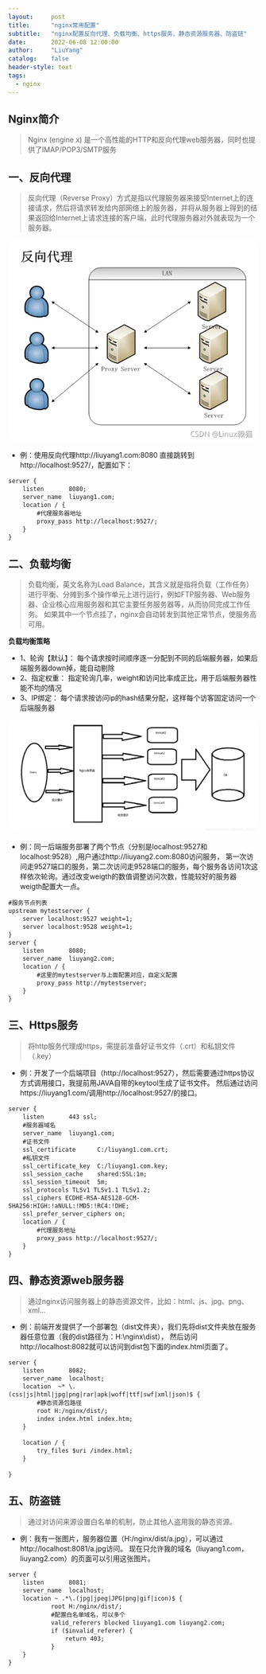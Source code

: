 ```yaml
---
layout:     post
title:      "nginx常用配置"
subtitle:   "nginx配置反向代理、负载均衡、https服务、静态资源服务器、防盗链"
date:       2022-06-08 12:00:00
author:     "LiuYang"
catalog:    false
header-style: text
tags:
  - nginx
---
```


## Nginx简介

>Nginx (engine x) 是一个高性能的HTTP和反向代理web服务器，同时也提供了IMAP/POP3/SMTP服务



## 一、反向代理
>反向代理（Reverse Proxy）方式是指以代理服务器来接受Internet上的连接请求，然后将请求转发给内部网络上的服务器，并将从服务器上得到的结果返回给Internet上请求连接的客户端，此时代理服务器对外就表现为一个服务器。

<img style="border-radius: 20px;" src="/img/in-post/nginx/fxdl.png"  alt="反向代理" width="600px" >

* 例：使用反向代理http://liuyang1.com:8080 直接跳转到 http://localhost:9527/，配置如下：
```
server {
    listen       8080;
    server_name  liuyang1.com;
    location / {
        #代理服务器地址
        proxy_pass http://localhost:9527/;
    } 
}
```


## 二、负载均衡
>负载均衡，英文名称为Load Balance，其含义就是指将负载（工作任务）进行平衡、分摊到多个操作单元上进行运行，例如FTP服务器、Web服务器、企业核心应用服务器和其它主要任务服务器等，从而协同完成工作任务。
>如果其中一个节点挂了，nginx会自动转发到其他正常节点，使服务高可用。

**负载均衡策略**

* 1、轮询【默认】：
    每个请求按时间顺序逐一分配到不同的后端服务器，如果后端服务器down掉，能自动剔除
* 2、指定权重：
    指定轮询几率，weight和访问比率成正比，用于后端服务器性能不均的情况
* 3、IP绑定：
    每个请求按访问ip的hash结果分配，这样每个访客固定访问一个后端服务器
    
<img style="border-radius: 20px;" src="/img/in-post/nginx/fzjh.png"  alt="负载均衡" width="600px" >


    
* 例：同一后端服务部署了两个节点（分别是localhost:9527和localhost:9528）,用户通过http://liuyang2.com:8080访问服务，
第一次访问走9527端口的服务，第二次访问走9528端口的服务，每个服务各访问1次这样依次轮询。通过改变weigth的数值调整访问次数，性能较好的服务器weigth配置大一点。

```
#服务节点列表
upstream mytestserver {
    server localhost:9527 weight=1;
    server localhost:9528 weight=1;
}
server {
    listen       8080;
    server_name  liuyang2.com;
    location / {
        #这里的mytestserver与上面配置对应，自定义配置
        proxy_pass http://mytestserver;
    }
}
```


## 三、Https服务
>将http服务代理成https，需提前准备好证书文件（.crt）和私钥文件（.key）

* 例：开发了一个后端项目（http://localhost:9527），然后需要通过https协议方式调用接口，我提前用JAVA自带的keytool生成了证书文件。
然后通过访问https://liuyang1.com/调用http://localhost:9527/的接口。

```
server {
    listen       443 ssl;
    #服务器域名
    server_name  liuyang1.com;
    #证书文件
    ssl_certificate      C:/liuyang1.com.crt;
    #私钥文件
    ssl_certificate_key  C:/liuyang1.com.key;
    ssl_session_cache    shared:SSL:1m;
    ssl_session_timeout  5m;
    ssl_protocols TLSv1 TLSv1.1 TLSv1.2;
    ssl_ciphers ECDHE-RSA-AES128-GCM-SHA256:HIGH:!aNULL:!MD5:!RC4:!DHE;
    ssl_prefer_server_ciphers on;
    location / {
        #代理服务地址
        proxy_pass http://localhost:9527/;
    }
}
```


## 四、静态资源web服务器
>通过nginx访问服务器上的静态资源文件，比如：html、js、jpg、png、xml...

* 例：前端开发提供了一个部署包（dist文件夹），我们先将dist文件夹放在服务器任意位置（我的dist路径为：H:\nginx\dist），
然后访问http://localhost:8082就可以访问到dist包下面的index.html页面了。


```
server {
	listen       8082;
	server_name  localhost;
	location  ~* \.(css|js|html|jpg|png|rar|apk|woff|ttf|swf|xml|json)$ {
		#静态资源包路径
        root H:/nginx/dist/;
		index index.html index.htm;
	}

	location / {
		try_files $uri /index.html;
	}

}
```


## 五、防盗链
>通过对访问来源设置白名单的机制，防止其他人盗用我的静态资源。

* 例：我有一张图片，服务器位置（H:/nginx/dist/a.jpg），可以通过http://localhost:8081/a.jpg访问。
现在只允许我的域名（liuyang1.com，liuyang2.com）的页面可以引用这张图片。

```
server {
	listen       8081;
	server_name  localhost;
	location ~ .*\.(jpg|jpeg|JPG|png|gif|icon)$ {
            root H:/nginx/dist/;
            #配置白名单域名，可以多个
            valid_referers blocked liuyang1.com liuyang2.com;
            if ($invalid_referer) {
                return 403;
            } 
	}
}
```
